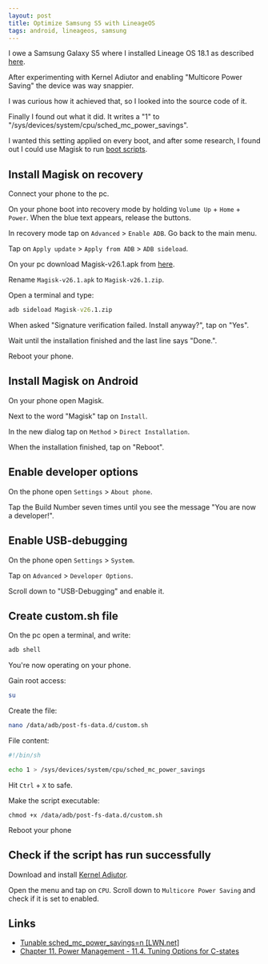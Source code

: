 ```yaml
---
layout: post
title: Optimize Samsung S5 with LineageOS
tags: android, lineageos, samsung
---
```


I owe a Samsung Galaxy S5 where I installed Lineage OS 18.1 as described [here](https://wiki.lineageos.org/devices/klte/install).

After experimenting with Kernel Adiutor and enabling "Multicore Power Saving" the device was way snappier.

I was curious how it achieved that, so I looked into the source code of it.

Finally I found out what it did. It writes a "1" to "/sys/devices/system/cpu/sched_mc_power_savings".

I wanted this setting applied on every boot, and after some research, I found out I could use Magisk to run [boot scripts](https://topjohnwu.github.io/Magisk/guides.html#boot-scripts).

## Install Magisk on recovery

Connect your phone to the pc.

On your phone boot into recovery mode by holding `Volume Up` + `Home` + `Power`. When the blue text appears, release the buttons.

In recovery mode tap on `Advanced` > `Enable ADB`. Go back to the main menu.

Tap on `Apply update` > `Apply from ADB` > `ADB sideload`.

On your pc download Magisk-v26.1.apk from [here](https://github.com/topjohnwu/Magisk/releases/download/v26.1/Magisk-v26.1.apk).

Rename `Magisk-v26.1.apk` to `Magisk-v26.1.zip`.

Open a terminal and type:

```cmd
adb sideload Magisk-v26.1.zip
```

When asked "Signature verification failed. Install anyway?", tap on "Yes".

Wait until the installation finished and the last line says "Done.".

Reboot your phone.

## Install Magisk on Android

On your phone open Magisk.

Next to the word "Magisk" tap on `Install`.

In the new dialog tap on `Method` > `Direct Installation`.

When the installation finished, tap on "Reboot".

## Enable developer options

On the phone open `Settings` > `About phone`.

Tap the Build Number seven times until you see the message "You are now a developer!".

## Enable USB-debugging

On the phone open `Settings` > `System`.

Tap on `Advanced` > `Developer Options`.

Scroll down to "USB-Debugging" and enable it.

## Create custom.sh file

On the pc open a terminal, and write:

```cmd
adb shell
```

You're now operating on your phone.

Gain root access:

```bash
su
```

Create the file:

```bash
nano /data/adb/post-fs-data.d/custom.sh
```

File content:

```bash
#!/bin/sh

echo 1 > /sys/devices/system/cpu/sched_mc_power_savings
```

Hit `Ctrl` + `X` to safe.

Make the script executable:

```
chmod +x /data/adb/post-fs-data.d/custom.sh
```

Reboot your phone

## Check if the script has run successfully

Download and install [Kernel Adiutor](https://f-droid.org/packages/com.nhellfire.kerneladiutor/).

Open  the menu and tap on `CPU`. Scroll down to `Multicore Power Saving` and check if it is set to enabled.


## Links

 - [Tunable sched_mc_power_savings=n [LWN.net]](https://lwn.net/Articles/297306/)
 - [Chapter 11. Power Management - 11.4. Tuning Options for C-states](http://www.vorkon.de/SU1210.001/drittanbieter/Dokumentation/openSUSE_11.4/manual/cha.tuning.power.html#sec.tuning.power.c-states.options)
